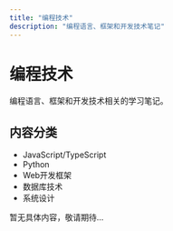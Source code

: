 ```yaml
---
title: "编程技术"
description: "编程语言、框架和开发技术笔记"
---
```


# 编程技术

编程语言、框架和开发技术相关的学习笔记。

## 内容分类

- JavaScript/TypeScript
- Python
- Web开发框架
- 数据库技术
- 系统设计

暂无具体内容，敬请期待...